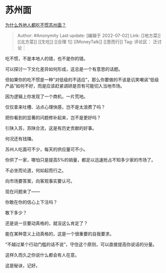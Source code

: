 # 苏州面
[为什么外地人都吃不惯苏州面？](https://www.zhihu.com/question/495902748/answer/2554024526)

> Author: #Anonymity
> Last update: [编辑于 2022-07-02]
> Link: [[地方菜]] [[北方菜]] [[生吃]] [[合理 1]] [[MoneyTalk]] [[思而行]]
> Tag:
> 评论区：
> 泛讨论：

吃不惯，不是本地人的错，也不是你的错。

可以探讨一下文化差异如何形成，这总是一个有意思的话题。

但如果你的吃不惯是一种“对低级的不适应”，那么你要做的不该是讥笑嘲讽“低级产品”如何不好，而是应该赶紧调研是否有可能切入当地市场。

因为逻辑上你发现了一个商机，一片荒地。

仅仅拿来吐槽、沾点心理快感，岂不是太浪费了吗？

把你看到的显著的问题修补起来，岂不是更好吗？

引陕入苏，苏陕合流，这是有历史贡献的好事。

何况还有钱赚。

苏州人吃面可不少，每天的供应量可不小。

你供了一家，哪怕只是提高5%的销量，都足以迅速抢占不知多少家的市场了。

不必坐而论道，何如起而行之。

向市场要答案，向客观事实要认可。

现在问题来了——

你敢在你的信心上下注吗？

敢下多少？

还是说一旦要动真格的，就没这么肯定了？

能在某种意义上动真格的，这是一个很重要的自我要求。

“不越过某个行动门槛的话不说”，守住这个原则，可以直接提高你说话的分量。

这样久而久之你说什么都会有人在意。

这是秘诀，记好。
